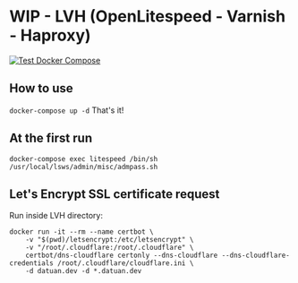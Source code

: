 # WIP - LVH (OpenLitespeed - Varnish - Haproxy)
[![Test Docker Compose](https://github.com/tdtgit/LVH/actions/workflows/docker.yml/badge.svg)](https://github.com/tdtgit/LVH/actions/workflows/docker.yml)

## How to use
```docker-compose up -d```
That's it!

## At the first run
```docker-compose exec litespeed /bin/sh /usr/local/lsws/admin/misc/admpass.sh```

## Let's Encrypt SSL certificate request
Run inside LVH directory:
```
docker run -it --rm --name certbot \
    -v "$(pwd)/letsencrypt:/etc/letsencrypt" \
    -v "/root/.cloudflare:/root/.cloudflare" \
    certbot/dns-cloudflare certonly --dns-cloudflare --dns-cloudflare-credentials /root/.cloudflare/cloudflare.ini \
    -d datuan.dev -d *.datuan.dev
```